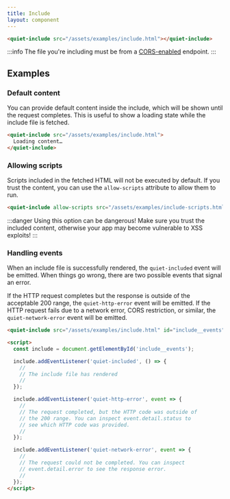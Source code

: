 ```yaml
---
title: Include
layout: component
---
```


```html {.example}
<quiet-include src="/assets/examples/include.html"></quiet-include>
```

:::info
The file you're including must be from a [CORS-enabled](https://developer.mozilla.org/en-US/docs/Web/HTTP/CORS) endpoint.
:::

## Examples

### Default content

You can provide default content inside the include, which will be shown until the request completes. This is useful to show a loading state while the include file is fetched.

```html {.example}
<quiet-include src="/assets/examples/include.html">
  Loading content…
</quiet-include>
```

### Allowing scripts

Scripts included in the fetched HTML will not be executed by default. If you trust the content, you can use the `allow-scripts` attribute to allow them to run.

```html {.example}
<quiet-include allow-scripts src="/assets/examples/include-scripts.html"></quiet-include>
```

:::danger
Using this option can be dangerous! Make sure you trust the included content, otherwise your app may become vulnerable to XSS exploits!
:::

### Handling events

When an include file is successfully rendered, the `quiet-included` event will be emitted. When things go wrong, there are two possible events that signal an error.

If the HTTP request completes but the response is outside of the acceptable 200 range, the `quiet-http-error` event will be emitted. If the HTTP request fails due to a network error, CORS restriction, or similar, the `quiet-network-error` event will be emitted.

```html {.example}
<quiet-include src="/assets/examples/include.html" id="include__events"></quiet-include>

<script>
  const include = document.getElementById('include__events');

  include.addEventListener('quiet-included', () => {
    //
    // The include file has rendered
    //
  });

  include.addEventListener('quiet-http-error', event => {
    //
    // The request completed, but the HTTP code was outside of 
    // the 200 range. You can inspect event.detail.status to
    // see which HTTP code was provided.
    //
  });

  include.addEventListener('quiet-network-error', event => {
    //
    // The request could not be completed. You can inspect 
    // event.detail.error to see the response error.
    //
  });
</script>
```